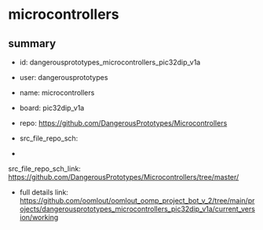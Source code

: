 # microcontrollers
 
## summary 
* id: dangerousprototypes_microcontrollers_pic32dip_v1a
* user: dangerousprototypes
* name: microcontrollers
* board: pic32dip_v1a
* repo: https://github.com/DangerousPrototypes/Microcontrollers



* src_file_repo_sch: 
*
 src_file_repo_sch_link: https://github.com/DangerousPrototypes/Microcontrollers/tree/master/
* full details link: https://github.com/oomlout/oomlout_oomp_project_bot_v_2/tree/main/projects/dangerousprototypes_microcontrollers_pic32dip_v1a/current_version/working  






